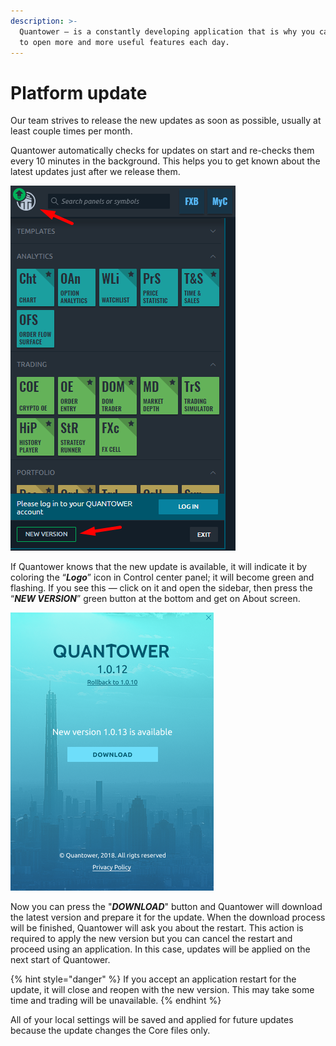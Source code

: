 ```yaml
---
description: >-
  Quantower — is a constantly developing application that is why you can be sure
  to open more and more useful features each day.
---
```


# Platform update

Our team strives to release the new updates as soon as possible, usually at least couple times per month.

Quantower automatically checks for updates on start and re-checks them every 10 minutes in the background. This helps you to get known about the latest updates just after we release them.

![The green arrow on the logo indicates that a new update is available.](../.gitbook/assets/update.png)

If Quantower knows that the new update is available, it will indicate it by coloring the “_**Logo**_” icon in Control center panel; it will become green and flashing. If you see this — click on it and open the sidebar, then press the “_**NEW VERSION**_” green button at the bottom and get on About screen.

![New version is available for download](../.gitbook/assets/updateavailable.png)

Now you can press the "_**DOWNLOAD**_" button and Quantower will download the latest version and prepare it for the update. When the download process will be finished, Quantower will ask you about the restart. This action is required to apply the new version but you can cancel the restart and proceed using an application. In this case, updates will be applied on the next start of Quantower.

{% hint style="danger" %}
If you accept an application restart for the update, it will close and reopen with the new version. This may take some time and trading will be unavailable.
{% endhint %}

All of your local settings will be saved and applied for future updates because the update changes the Core files only.

